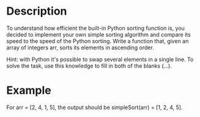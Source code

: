 # Description

To understand how efficient the built-in Python sorting function is, you decided to implement your own simple sorting algorithm and compare its speed to the speed of the Python sorting. Write a function that, given an array of integers arr, sorts its elements in ascending order.

Hint: with Python it's possible to swap several elements in a single line. To solve the task, use this knowledge to fill in both of the blanks (...).

# Example

For arr = [2, 4, 1, 5], the output should be
simpleSort(arr) = [1, 2, 4, 5].